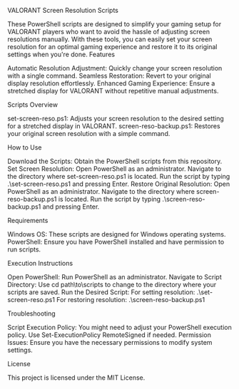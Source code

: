 VALORANT Screen Resolution Scripts

These PowerShell scripts are designed to simplify your gaming setup for VALORANT players who want to avoid the hassle of adjusting screen resolutions manually. With these tools, you can easily set your screen resolution for an optimal gaming experience and restore it to its original settings when you're done. Features

Automatic Resolution Adjustment: Quickly change your screen resolution with a single command.
Seamless Restoration: Revert to your original display resolution effortlessly.
Enhanced Gaming Experience: Ensure a stretched display for VALORANT without repetitive manual adjustments.

Scripts Overview

set-screen-reso.ps1: Adjusts your screen resolution to the desired setting for a stretched display in VALORANT.
screen-reso-backup.ps1: Restores your original screen resolution with a simple command.

How to Use

Download the Scripts: Obtain the PowerShell scripts from this repository.
Set Screen Resolution:
    Open PowerShell as an administrator.
    Navigate to the directory where set-screen-reso.ps1 is located.
    Run the script by typing .\set-screen-reso.ps1 and pressing Enter.
Restore Original Resolution:
    Open PowerShell as an administrator.
    Navigate to the directory where screen-reso-backup.ps1 is located.
    Run the script by typing .\screen-reso-backup.ps1 and pressing Enter.

Requirements

Windows OS: These scripts are designed for Windows operating systems.
PowerShell: Ensure you have PowerShell installed and have permission to run scripts.

Execution Instructions

Open PowerShell: Run PowerShell as an administrator.
Navigate to Script Directory: Use cd path\to\scripts to change to the directory where your scripts are saved.
Run the Desired Script:
    For setting resolution: .\set-screen-reso.ps1
    For restoring resolution: .\screen-reso-backup.ps1

Troubleshooting

Script Execution Policy: You might need to adjust your PowerShell execution policy. Use Set-ExecutionPolicy RemoteSigned if needed.
Permission Issues: Ensure you have the necessary permissions to modify system settings.

License

This project is licensed under the MIT License.
